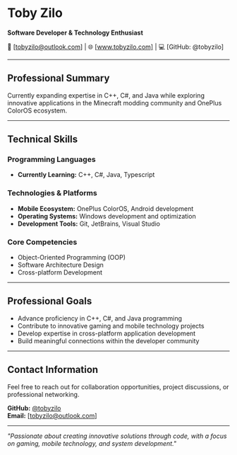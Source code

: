 # Toby Zilo
**Software Developer & Technology Enthusiast**

📧 [tobyzilo@outlook.com] | 🌐 [www.tobyzilo.com] | 💻 [GitHub: @tobyzilo]

---

## Professional Summary

Currently expanding expertise in C++, C#, and Java while exploring innovative applications in the Minecraft modding community and OnePlus ColorOS ecosystem.

---

## Technical Skills

### Programming Languages
- **Currently Learning:** C++, C#, Java, Typescript

### Technologies & Platforms
- **Mobile Ecosystem:** OnePlus ColorOS, Android development
- **Operating Systems:** Windows development and optimization
- **Development Tools:** Git, JetBrains, Visual Studio

### Core Competencies
- Object-Oriented Programming (OOP)
- Software Architecture Design
- Cross-platform Development

---

## Professional Goals

- Advance proficiency in C++, C#, and Java programming
- Contribute to innovative gaming and mobile technology projects
- Develop expertise in cross-platform application development
- Build meaningful connections within the developer community

---

## Contact Information

Feel free to reach out for collaboration opportunities, project discussions, or professional networking.

**GitHub:** [@tobyzilo](https://github.com/tobyzilo)  
**Email:** [tobyzilo@outlook.com]  

---

*"Passionate about creating innovative solutions through code, with a focus on gaming, mobile technology, and system development."*

